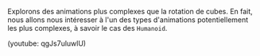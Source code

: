 Explorons des animations plus complexes que la rotation de cubes. En fait, nous allons nous intéresser à l'un des types d'animations potentiellement les plus complexes, à savoir le cas des `Humanoid`.

(youtube: qgJs7uluwlU)